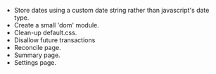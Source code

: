 - Store dates using a custom date string rather than javascript's date type.
- Create a small 'dom' module.
- Clean-up default.css.
- Disallow future transactions
- Reconcile page.
- Summary page.
- Settings page.
